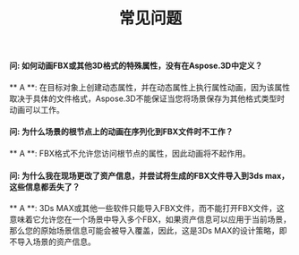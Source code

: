 ﻿---
title: 常见问题
type: docs
weight: 190
url: /zh/net/faqs/
description: 关于Aspose.3D.net的常见问题。
---
#### **问: 如何动画FBX或其他3D格式的特殊属性，没有在Aspose.3D中定义？**
** A **: 在目标对象上创建动态属性，并在动态属性上执行属性动画，因为该属性取决于具体的文件格式，Aspose.3D不能保证当您将场景保存为其他格式类型时动画可以工作。
#### **问: 为什么场景的根节点上的动画在序列化到FBX文件时不工作？**
** A **: FBX格式不允许您访问根节点的属性，因此动画将不起作用。
#### **问: 为什么我在现场更改了资产信息，并尝试将生成的FBX文件导入到3ds max，这些信息都丢失了？**
** A **: 3Ds MAX或其他一些软件只能导入FBX文件，而不能打开FBX文件，这意味着它允许您在一个场景中导入多个FBX，如果资产信息可以应用于当前场景，那么您的原始场景信息可能会被导入覆盖，因此，这是3Ds MAX的设计策略，即不导入场景的资产信息。
